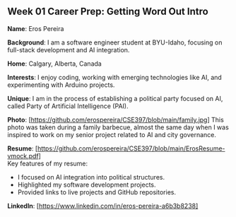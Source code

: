 ## Week 01 Career Prep: Getting Word Out Intro

**Name**: Eros Pereira

**Background**: I am a software engineer student at BYU-Idaho, focusing on full-stack development and AI integration.

**Home**: Calgary, Alberta, Canada

**Interests**: I enjoy coding, working with emerging technologies like AI, and experimenting with Arduino projects.

**Unique**: I am in the process of establishing a political party focused on AI, called Party of Artificial Intelligence (PAI).

**Photo**: [https://github.com/erospereira/CSE397/blob/main/family.jpg] 
This photo was taken during a family barbecue, almost the same day when  I was inspired to work on my senior project related to AI and city governance.

**Resume**: [https://github.com/erospereira/CSE397/blob/main/ErosResume-vmock.pdf]  
Key features of my resume:
- I focused on AI integration into political structures.
- Highlighted my software development projects.
- Provided links to live projects and GitHub repositories.

**LinkedIn**: [https://www.linkedin.com/in/eros-pereira-a6b3b8238]

